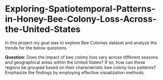 # Exploring-Spatiotemporal-Patterns-in-Honey-Bee-Colony-Loss-Across-the-United-States

In this project my goal was to explore Bee Colonies dataset and analyze the trends for the below questions.

**Question:** 
Does the impact of bee colony loss vary across different seasons and geographical areas within the United States? 
If so, how can these regions be grouped based on their characteristic bee colony loss patterns? 
Emphasize the findings by employing effective visualization methods.
